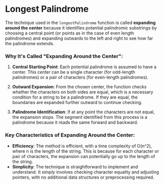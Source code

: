 # Longest Palindrome

The technique used in the `longestPalindrome` function is called **expanding around the center** because it identifies potential palindromic substrings by choosing a central point (or points as in the case of even length palindromes) and expanding outwards to the left and right to see how far the palindrome extends.

### Why It's Called "Expanding Around the Center":

1. **Central Starting Point**: Each potential palindrome is assumed to have a center. This center can be a single character (for odd-length palindromes) or a pair of characters (for even-length palindromes).

2. **Outward Expansion**: From the chosen center, the function checks whether the characters on both sides are equal, which is a necessary condition for a string to be a palindrome. If they are equal, the boundaries are expanded further outward to continue checking.

3. **Palindrome Identification**: If at any point the characters are not equal, the expansion stops. The segment identified from this process is a palindrome because it reads the same forward and backward.

### Key Characteristics of Expanding Around the Center:

- **Efficiency**: The method is efficient, with a time complexity of O(n^2), where n is the length of the string. This is because for each character or pair of characters, the expansion can potentially go up to the length of the string.
- **Simplicity**: The technique is straightforward to implement and understand. It simply involves checking character equality and adjusting pointers, with no additional data structures or preprocessing required.



